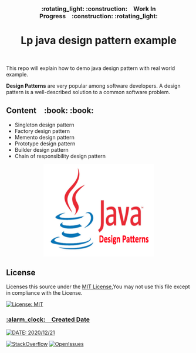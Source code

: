 
<h3 align="center">:rotating_light: :construction:&ensp;&ensp;Work In Progress&ensp;&ensp;:construction: :rotating_light:</h3>
<h1 align="center">Lp java design pattern example</h1>
<br>
<p>This repo will explain how to demo java design pattern with real world example.</p>

<p><strong>Design Patterns</strong> are very popular among software developers. A design pattern is a well-described solution to a common software problem.</p>

<h2>Content&ensp;&ensp;:book: :book:</h2>

<ul>
    <li>Singleton design pattern</li>
    <li>Factory design pattern</li>
    <li>Memento design pattern</li>
    <li>Prototype design pattern</li>
    <li>Builder design pattern</li>
    <li>Chain of responsibility design pattern</li>
</ul>  

<!-- JDP -->
<p align="center">
  <a>
    <img src="./assest/jdp.png"  width="300" height="250">
  </a>
</p>

<h2>License</h2>

<p>Licenses this source under the <u>MIT License</u>,You may not use this file except in compliance with the License.</p>

<!-- Badges -->
<p align="left">
  <a href="LICENSE.md">
    <img src="https://img.shields.io/badge/License-MIT-blue.svg" alt="License: MIT" height="18">
  </a>
</p>

<h3><u>:alarm_clock:&ensp;&ensp;Created Date</u></h3>
<!-- Date -->
<p >
  <a href="DATE.md">
    <img src="https://img.shields.io/date/1608560334?style=flat-square" alt="DATE: 2020/12/21" height="18">
  </a>
</p>

[![StackOverflow](https://img.shields.io/badge/stack-design--pattern-yellow)](https://github.com/sriThariduSangeeth/Lp-java-design-pattern-ex)
[![OpenIssues](https://img.shields.io/github/issues/sriThariduSangeeth/Lp-java-design-pattern-ex)](https://github.com/sriThariduSangeeth/Lp-java-design-pattern-ex/issues)
